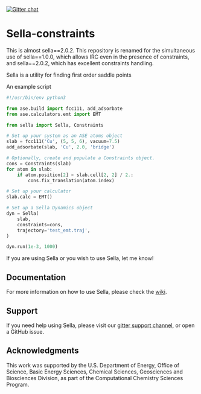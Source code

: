 [![Gitter chat](https://badges.gitter.im/gitterHQ/gitter.png)](https://gitter.im/zadorlab/sella)

# Sella-constraints

This is almost sella==2.0.2. This repository is renamed for the simultaneous use of sella==1.0.0, which allows IRC even in the presence of constraints, and sella==2.0.2, which has excellent constraints handling.

Sella is a utility for finding first order saddle points

An example script
```python
#!/usr/bin/env python3

from ase.build import fcc111, add_adsorbate
from ase.calculators.emt import EMT

from sella import Sella, Constraints

# Set up your system as an ASE atoms object
slab = fcc111('Cu', (5, 5, 6), vacuum=7.5)
add_adsorbate(slab, 'Cu', 2.0, 'bridge')

# Optionally, create and populate a Constraints object.
cons = Constraints(slab)
for atom in slab:
    if atom.position[2] < slab.cell[2, 2] / 2.:
        cons.fix_translation(atom.index)

# Set up your calculator
slab.calc = EMT()

# Set up a Sella Dynamics object
dyn = Sella(
    slab,
    constraints=cons,
    trajectory='test_emt.traj',
)

dyn.run(1e-3, 1000)
```

If you are using Sella or you wish to use Sella, let me know!

## Documentation

For more information on how to use Sella, please check the [wiki](https://github.com/zadorlab/sella/wiki).

## Support

If you need help using Sella, please visit our [gitter support channel](https://gitter.im/zadorlab/sella),
or open a GitHub issue.

## Acknowledgments

This work was supported by the U.S. Department of Energy, Office of Science, Basic Energy Sciences, Chemical Sciences, Geosciences and Biosciences Division, as part of the Computational Chemistry Sciences Program.

